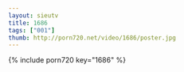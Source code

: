 ```yaml
--- 
layout: sieutv
title: 1686
tags: ["001"]
thumb: http://porn720.net/video/1686/poster.jpg
---
```

{% include porn720 key="1686" %} 
